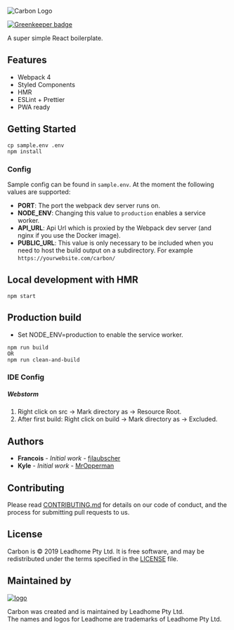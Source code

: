 ![Carbon Logo](https://i.imgur.com/JX6nZks.png)

[![Greenkeeper badge](https://badges.greenkeeper.io/leadhomesa/carbon.svg)](https://greenkeeper.io/)

A super simple React boilerplate.

## Features
- Webpack 4
- Styled Components
- HMR
- ESLint + Prettier
- PWA ready

## Getting Started
```
cp sample.env .env
npm install
```

### Config
Sample config can be found in `sample.env`.
At the moment the following values are supported:
- **PORT**: The port the webpack dev server runs on.
- **NODE_ENV**: Changing this value to `production` enables a service worker.
- **API_URL**: Api Url which is proxied by the Webpack dev server (and nginx if you use the Docker image).
- **PUBLIC_URL**: This value is only necessary to be included when you need to host the build output on a subdirectory. For example `https://yourwebsite.com/carbon/`

## Local development with HMR
```
npm start
```

## Production build
- Set NODE_ENV=production to enable the service worker.
```
npm run build
OR
npm run clean-and-build
```

### IDE Config
##### Webstorm
1. Right click on src -> Mark directory as -> Resource Root.
2. After first build: Right click on build -> Mark directory as -> Excluded.

## Authors

* **Francois** - *Initial work* - [fjlaubscher](https://github.com/fjlaubscher)
* **Kyle** - *Initial work* - [MrOpperman](https://github.com/MrOpperman)

## Contributing

Please read [CONTRIBUTING.md](CONTRIBUTING.md) for details on our code of conduct, and the process for submitting pull requests to us.

License
-------

Carbon is © 2019 Leadhome Pty Ltd.
It is free software, and may be redistributed under the terms specified in the [LICENSE](LICENSE.md) file.

Maintained by
----------------

[![logo](https://i.imgur.com/QH4yUje.png)](https://leadhome.co.za?utm_source=github)

Carbon was created and is maintained by Leadhome Pty Ltd.<br />
The names and logos for Leadhome are trademarks of Leadhome Pty Ltd.
